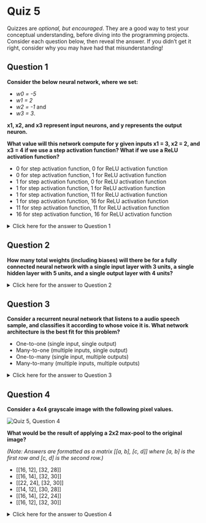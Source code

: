Quiz 5
======

Quizzes are _optional, but encouraged_. They are a good way to test your conceptual understanding, before diving into the programming projects. Consider each question below, then reveal the answer. If you didn’t get it right, consider why you may have had that misunderstanding!

Question 1
----------

**Consider the below neural network, where we set:**

*   _w0 = -5_
*   _w1 = 2_
*   _w2 = -1_ and
*   _w3 = 3_.

**x1, x2, and x3 represent input neurons, and y represents the output neuron.**

**What value will this network compute for y given inputs x1 = 3, x2 = 2, and x3 = 4 if we use a step activation function? What if we use a ReLU activation function?**

*   0 for step activation function, 0 for ReLU activation function
*   0 for step activation function, 1 for ReLU activation function
*   1 for step activation function, 0 for ReLU activation function
*   1 for step activation function, 1 for ReLU activation function
*   1 for step activation function, 11 for ReLU activation function
*   1 for step activation function, 16 for ReLU activation function
*   11 for step activation function, 11 for ReLU activation function
*   16 for step activation function, 16 for ReLU activation function

<details><summary>Click here for the answer to Question 1</summary>

1 for step activation function, 11 for ReLU activation function
</details>

Question 2
----------

**How many total weights (including biases) will there be for a fully connected neural network with a single input layer with 3 units, a single hidden layer with 5 units, and a single output layer with 4 units?**

<details><summary>Click here for the answer to Question 2</summary>

44
</details>

Question 3
----------

**Consider a recurrent neural network that listens to a audio speech sample, and classifies it according to whose voice it is. What network architecture is the best fit for this problem?**

*   One-to-one (single input, single output)
*   Many-to-one (multiple inputs, single output)
*   One-to-many (single input, multiple outputs)
*   Many-to-many (multiple inputs, multiple outputs)

<details><summary>Click here for the answer to Question 3</summary>

Many-to-one (multiple inputs, single output)
</details>

Question 4
----------

**Consider a 4x4 grayscale image with the following pixel values.**

![Quiz 5, Question 4](https://cs50.harvard.edu/ai/2024/quizzes/images/q5q4.png)

**What would be the result of applying a 2x2 max-pool to the original image?**

_(Note: Answers are formatted as a matrix \[\[a, b\], \[c, d\]\] where \[a, b\] is the first row and \[c, d\] is the second row.)_

*   \[\[16, 12\], \[32, 28\]\]
*   \[\[16, 14\], \[32, 30\]\]
*   \[\[22, 24\], \[32, 30\]\]
*   \[\[14, 12\], \[30, 28\]\]
*   \[\[16, 14\], \[22, 24\]\]
*   \[\[16, 12\], \[32, 30\]\]

<details><summary>Click here for the answer to Question 4</summary>

\[\[16, 12\], \[32, 28\]\]
</details>